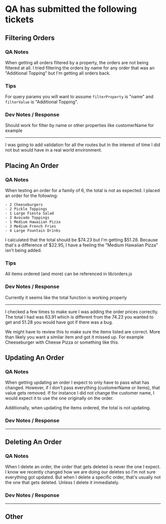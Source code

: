 # QA has submitted the following tickets

## Filtering Orders
### QA Notes
When getting all orders filtered by a property, the orders are not being filtered at all. I tried filtering the orders by name for any order that was an "Additional Topping" but I'm getting all orders back.

### Tips
For query params you will want to assume `filterProperty` is "name" and `filterValue` is "Additional Topping".

### Dev Notes / Response

Should work for filter by name or other properties like customerName for example

---

I was going to add validation for all the routes but in the interest of time I did not but would have in a real world environment.


## Placing An Order
### QA Notes
When testing an order for a family of 6, the total is not as expected. I placed an order for the following: 

    - 2 Cheeseburgers
    - 2 Pickle Toppings
    - 1 Large Fiesta Salad
    - 3 Avocado Toppings
    - 1 Medium Hawaiian Pizza
    - 3 Medium French Fries
    - 4 Large Fountain Drinks

I calculated that the total should be $74.23 but I'm getting $51.28. Because that's a difference of $22.95, I have a feeling the "Medium Hawaiian Pizza" isn't being added.

### Tips
All items ordered (and more) can be referenced in lib/orders.js

### Dev Notes / Response

Currently it seems like the total function is working properly

---

I checked a few times to make sure I was adding the order prices correctly. The total I had was 63.91 which is different from the 74.23 you wanted to get and 51.28 you would have got if there was a bug.

 
We might have to review this to make sure the items listed are correct. More than likely you want a similar item and got it missed up. For example Cheeseburger with Cheese Pizza or something like this. 

## Updating An Order
### QA Notes
When getting updating an order I expect to only have to pass what has changed. However, if I don't pass everything (customerName or items), that value gets removed. If for instance I did not change the customer name, I would expect it to use the one originally on the order.

Additionally, when updating the items ordered, the total is not updating.

### Dev Notes / Response


---


## Deleting An Order
### QA Notes
When  I delete an order, the order that gets deleted is never the one I expect. I know we recently changed how we are doing our deletes so I'm not sure everything got updated. But when I delete a specific order, that's usually not the one that gets deleted. Unless I delete it immediately.

### Dev Notes / Response


---


## Other
